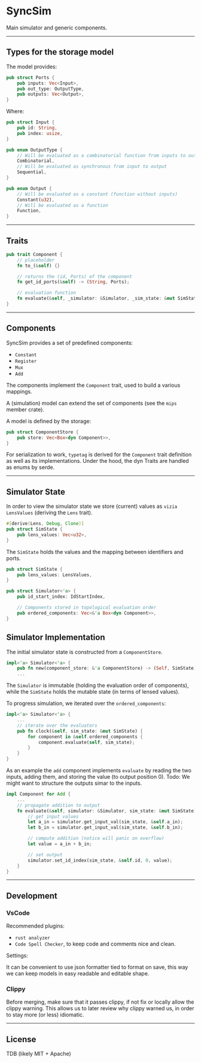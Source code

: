 # SyncSim

Main simulator and generic components.

---

## Types for the storage model

The model provides:

```rust
pub struct Ports {
    pub inputs: Vec<Input>,
    pub out_type: OutputType,
    pub outputs: Vec<Output>,
}
```

Where:

```rust
pub struct Input {
    pub id: String,
    pub index: usize,
}

pub enum OutputType {
    // Will be evaluated as a combinatorial function from inputs to outputs
    Combinatorial,
    // Will be evaluated as synchronous from input to output
    Sequential,
}

pub enum Output {
    // Will be evaluated as a constant (function without inputs)
    Constant(u32),
    // Will be evaluated as a function
    Function,
}
```

---

## Traits

```rust
pub trait Component {
    // placeholder
    fn to_(&self) {}

    // returns the (id, Ports) of the component
    fn get_id_ports(&self) -> (String, Ports);

    // evaluation function
    fn evaluate(&self, _simulator: &Simulator, _sim_state: &mut SimState) {}
}
```

---

## Components

SyncSim provides a set of predefined components:

- `Constant`
- `Register`
- `Mux`
- `Add`

The components implement the `Component` trait, used to build a various mappings.

A (simulation) model can extend the set of components (see the `mips` member crate).

A model is defined by the storage:

```rust
pub struct ComponentStore {
    pub store: Vec<Box<dyn Component>>,
}
```

For serialization to work, `typetag` is derived for the `Component` trait definition as well as its implementations. Under the hood, the dyn Traits are handled as enums by serde.

---

## Simulator State

In order to view the simulator state we store (current) values as `vizia` `LensValues` (deriving the `Lens` trait).

```rust
#[derive(Lens, Debug, Clone)]
pub struct SimState {
    pub lens_values: Vec<u32>,
}
```

The `SimState` holds the values and the mapping between identifiers and ports.

```rust
pub struct SimState {
    pub lens_values: LensValues,
}

pub struct Simulator<'a> {
    pub id_start_index: IdStartIndex,

    // Components stored in topological evaluation order
    pub ordered_components: Vec<&'a Box<dyn Component>>,
}
```

## Simulator Implementation

The initial simulator state is constructed from a `ComponentStore`.

```rust
impl<'a> Simulator<'a> {
    pub fn new(component_store: &'a ComponentStore) -> (Self, SimState) 
    ...

```

The `Simulator` is immutable (holding the evaluation order of components), while the `SimState` holds the mutable state (in terms of lensed values).

To progress simulation, we iterated over the `ordered_components`:

```rust
impl<'a> Simulator<'a> {
    ...
    // iterate over the evaluators
    pub fn clock(&self, sim_state: &mut SimState) {
        for component in &self.ordered_components {
            component.evaluate(self, sim_state);
        }
    }
}
```

As an example the `add` component implements `evaluate` by reading the two inputs, adding them, and storing the value (to output position 0). Todo: We might want to structure the outputs simar to the inputs.

```rust
impl Component for Add {
    ...
    // propagate addition to output
    fn evaluate(&self, simulator: &Simulator, sim_state: &mut SimState) {
        // get input values
        let a_in = simulator.get_input_val(sim_state, &self.a_in);
        let b_in = simulator.get_input_val(sim_state, &self.b_in);

        // compute addition (notice will panic on overflow)
        let value = a_in + b_in;

        // set output
        simulator.set_id_index(sim_state, &self.id, 0, value);
    }
}
```
---

## Development

### VsCode

Recommended plugins:

- `rust analyzer`
- `Code Spell Checker`, to keep code and comments nice and clean.

Settings:

It can be convenient to use json formatter tied to format on save, this way we can keep models in easy readable and editable shape.

### Clippy

Before merging, make sure that it passes clippy, if not fix or locally allow the clippy warning. This allows us to later review why clippy warned us, in order to stay more (or less) idiomatic.

---

## License

TDB (likely MIT + Apache)




